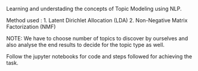 Learning and understading the concepts of Topic Modeling using NLP.

Method used :
	 	1. Latent Dirichlet Allocation (LDA)
		2. Non-Negative Matrix Factorization (NMF)

NOTE: We have to choose number of topics to discover by ourselves and also analyse the end results to decide for the topic type as well.

Follow the jupyter notebooks for code and steps followed for achieving the task.
